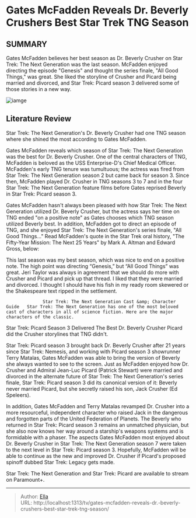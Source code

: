 # Gates McFadden Reveals Dr. Beverly Crushers Best Star Trek TNG Season


## SUMMARY 



  Gates McFadden believes her best season as Dr. Beverly Crusher on Star Trek: The Next Generation was the last season.   McFadden enjoyed directing the episode &#34;Genesis&#34; and thought the series finale, &#34;All Good Things,&#34; was great.   She liked the storyline of Crusher and Picard being married and divorced, and Star Trek: Picard season 3 delivered some of those stories in a new way.  

![iamge](https://static1.srcdn.com/wordpress/wp-content/uploads/2024/01/crusher-tng-best.jpg)

## Literature Review
Star Trek: The Next Generation&#39;s Dr. Beverly Crusher had one TNG season where she shined the most according to Gates McFadden.




Gates McFadden reveals which season of Star Trek: The Next Generation was the best for Dr. Beverly Crusher. One of the central characters of TNG, McFadden is beloved as the USS Enterprise-D&#39;s Chief Medical Officer. McFadden&#39;s early TNG tenure was tumultuous; the actress was fired from Star Trek: The Next Generation season 2 but came back for season 3. Since then, McFadden played Dr. Crusher in TNG seasons 3 to 7 and in the four Star Trek: The Next Generation feature films before Gates reprised Beverly in Star Trek: Picard season 3.




Gates McFadden hasn&#39;t always been pleased with how Star Trek: The Next Generation utilized Dr. Beverly Crusher, but the actress says her time on TNG ended &#34;on a positive note&#34; as Gates chooses which TNG season utilized Beverly best. In addition, McFadden got to direct an episode of TNG, and she enjoyed Star Trek: The Next Generation&#39;s series finale, &#34;All Good Things...&#34; Read McFadden&#39;s quote in the Star Trek oral history, &#34;The Fifty-Year Mission: The Next 25 Years&#34; by Mark A. Altman and Edward Gross, below:


This last season was my best season, which was nice to end on a positive note. The high point was directing “Genesis,” but “All Good Things” was great. Jeri Taylor was always in agreement that we should do more with Crusher and Picard and pick up that thread. I liked that they were married and divorced. I thought I should have his fish in my ready room skewered or the Shakespeare text ripped in the settlement.





                  Star Trek: The Next Generation Cast &amp; Character Guide   Star Trek: The Next Generation has one of the most beloved cast of characters in all of science fiction. Here are the major characters of the classic.    


 Star Trek: Picard Season 3 Delivered The Best Dr. Beverly Crusher 
Picard did the Crusher storylines that TNG didn&#39;t.
         

Star Trek: Picard season 3 brought back Dr. Beverly Crusher after 21 years since Star Trek: Nemesis, and working with Picard season 3 showrunner Terry Matalas, Gates McFadden was able to bring the version of Beverly she always wanted to see to the screen. Just as McFadden enjoyed how Dr. Crusher and Admiral Jean-Luc Picard (Patrick Stewart) were married and divorced in the alternate future of Star Trek: The Next Generation&#39;s series finale, Star Trek: Picard season 3 did its canonical version of it: Beverly never married Picard, but she secretly raised his son, Jack Crusher (Ed Speleers).




In addition, Gates McFadden and Terry Matalas revamped Dr. Crusher into a more resourceful, independent character who raised Jack in the dangerous and forgotten parts of the United Federation of Planets. The Beverly who returned in Star Trek: Picard season 3 remains an unmatched physician, but she also now knows her way around a starship&#39;s weapons systems and is formidable with a phaser. The aspects Gates McFadden most enjoyed about Dr. Beverly Crusher in Star Trek: The Next Generation season 7 were taken to the next level in Star Trek: Picard season 3. Hopefully, McFadden will be able to continue as the new and improved Dr. Crusher if Picard&#39;s proposed spinoff dubbed Star Trek: Legacy gets made.



Star Trek: The Next Generation and Star Trek: Picard are available to stream on Paramount&#43;.






---

> Author: [Ella](https://instagram.hk.cn/)  
> URL: http://localhost:1313/tv/gates-mcfadden-reveals-dr.-beverly-crushers-best-star-trek-tng-season/  


